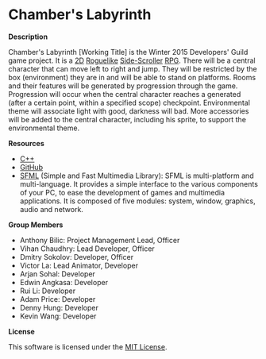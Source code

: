 # Chamber's Labyrinth

**Description**

  Chamber's Labyrinth [Working Title] is the Winter 2015 Developers' Guild game project. It is a [2D](http://en.wikipedia.org/wiki/2D_computer_graphics) [Roguelike](http://en.wikipedia.org/wiki/Roguelike) [Side-Scroller](http://en.wikipedia.org/wiki/Side-scrolling_video_game) [RPG](http://en.wikipedia.org/wiki/Role-playing_video_game).
  There will be a central character that can move left to right and jump. They will be restricted by the box (environment) they are in and will be able to stand on platforms. 
  Rooms and their features will be generated by progression through the game. Progression will occur when the central character reaches a generated (after a certain point, within a specified scope) checkpoint.
  Environmental theme will associate light with good, darkness will bad. More accessories will be added to the central character, including his sprite, to support the environmental theme.
  
**Resources**

- [C++](http://en.wikipedia.org/wiki/C%2B%2B)
- [GitHub](https://github.com/)
- [SFML](http://www.sfml-dev.org/) (Simple and Fast Multimedia Library): SFML is multi-platform and multi-language. It provides a simple interface to the various components of your PC, to ease the development of games and multimedia applications. It is composed of five modules: system, window, graphics, audio and network.

**Group Members**

- Anthony Bilic: Project Management Lead, Officer
- Vihan Chaudhry: Lead Developer, Officer
- Dmitry Sokolov: Developer, Officer
- Victor La: Lead Animator, Developer
- Arjan Sohal: Developer
- Edwin Angkasa: Developer
- Rui Li: Developer
- Adam Price: Developer
- Denny Hung: Developer
- Kevin Wang: Developer

**License**

This software is licensed under the [MIT License](http://en.wikipedia.org/wiki/MIT_License).
